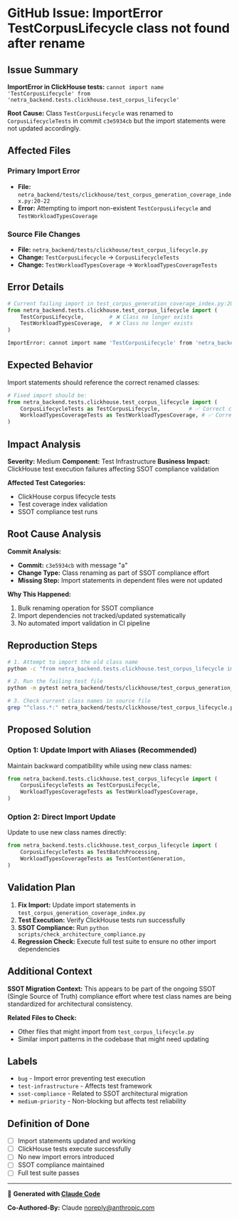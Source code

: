 # GitHub Issue: ImportError TestCorpusLifecycle class not found after rename

## Issue Summary

**ImportError in ClickHouse tests:** `cannot import name 'TestCorpusLifecycle' from 'netra_backend.tests.clickhouse.test_corpus_lifecycle'`

**Root Cause:** Class `TestCorpusLifecycle` was renamed to `CorpusLifecycleTests` in commit `c3e5934cb` but the import statements were not updated accordingly.

## Affected Files

### Primary Import Error
- **File:** `netra_backend/tests/clickhouse/test_corpus_generation_coverage_index.py:20-22`
- **Error:** Attempting to import non-existent `TestCorpusLifecycle` and `TestWorkloadTypesCoverage`

### Source File Changes
- **File:** `netra_backend/tests/clickhouse/test_corpus_lifecycle.py`
- **Change:** `TestCorpusLifecycle` → `CorpusLifecycleTests`
- **Change:** `TestWorkloadTypesCoverage` → `WorkloadTypesCoverageTests`

## Error Details

```python
# Current failing import in test_corpus_generation_coverage_index.py:20-22
from netra_backend.tests.clickhouse.test_corpus_lifecycle import (
    TestCorpusLifecycle,        # ❌ Class no longer exists
    TestWorkloadTypesCoverage,  # ❌ Class no longer exists
)
```

```bash
ImportError: cannot import name 'TestCorpusLifecycle' from 'netra_backend.tests.clickhouse.test_corpus_lifecycle' (C:\netra-apex\netra_backend\tests\clickhouse\test_corpus_lifecycle.py)
```

## Expected Behavior

Import statements should reference the correct renamed classes:

```python
# Fixed import should be:
from netra_backend.tests.clickhouse.test_corpus_lifecycle import (
    CorpusLifecycleTests as TestCorpusLifecycle,         # ✅ Correct class name with alias
    WorkloadTypesCoverageTests as TestWorkloadTypesCoverage, # ✅ Correct class name with alias
)
```

## Impact Analysis

**Severity:** Medium
**Component:** Test Infrastructure
**Business Impact:** ClickHouse test execution failures affecting SSOT compliance validation

**Affected Test Categories:**
- ClickHouse corpus lifecycle tests
- Test coverage index validation
- SSOT compliance test runs

## Root Cause Analysis

**Commit Analysis:**
- **Commit:** `c3e5934cb` with message "a"
- **Change Type:** Class renaming as part of SSOT compliance effort
- **Missing Step:** Import statements in dependent files were not updated

**Why This Happened:**
1. Bulk renaming operation for SSOT compliance
2. Import dependencies not tracked/updated systematically
3. No automated import validation in CI pipeline

## Reproduction Steps

```bash
# 1. Attempt to import the old class name
python -c "from netra_backend.tests.clickhouse.test_corpus_lifecycle import TestCorpusLifecycle"

# 2. Run the failing test file
python -m pytest netra_backend/tests/clickhouse/test_corpus_generation_coverage_index.py -v

# 3. Check current class names in source file
grep "^class.*:" netra_backend/tests/clickhouse/test_corpus_lifecycle.py
```

## Proposed Solution

### Option 1: Update Import with Aliases (Recommended)
Maintain backward compatibility while using new class names:

```python
from netra_backend.tests.clickhouse.test_corpus_lifecycle import (
    CorpusLifecycleTests as TestCorpusLifecycle,
    WorkloadTypesCoverageTests as TestWorkloadTypesCoverage,
)
```

### Option 2: Direct Import Update
Update to use new class names directly:

```python
from netra_backend.tests.clickhouse.test_corpus_lifecycle import (
    CorpusLifecycleTests as TestBatchProcessing,
    WorkloadTypesCoverageTests as TestContentGeneration,
)
```

## Validation Plan

1. **Fix Import:** Update import statements in `test_corpus_generation_coverage_index.py`
2. **Test Execution:** Verify ClickHouse tests run successfully
3. **SSOT Compliance:** Run `python scripts/check_architecture_compliance.py`
4. **Regression Check:** Execute full test suite to ensure no other import dependencies

## Additional Context

**SSOT Migration Context:** This appears to be part of the ongoing SSOT (Single Source of Truth) compliance effort where test class names are being standardized for architectural consistency.

**Related Files to Check:**
- Other files that might import from `test_corpus_lifecycle.py`
- Similar import patterns in the codebase that might need updating

## Labels
- `bug` - Import error preventing test execution
- `test-infrastructure` - Affects test framework
- `ssot-compliance` - Related to SSOT architectural migration
- `medium-priority` - Non-blocking but affects test reliability

## Definition of Done
- [ ] Import statements updated and working
- [ ] ClickHouse tests execute successfully
- [ ] No new import errors introduced
- [ ] SSOT compliance maintained
- [ ] Full test suite passes

---

🤖 **Generated with [Claude Code](https://claude.ai/code)**

**Co-Authored-By:** Claude <noreply@anthropic.com>